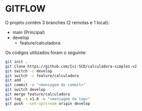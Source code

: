 # GITFLOW

O projeto contém 3 branches (2 remotas e 1 local):

- main (Principal)
- develop
    - feature/calculadora

Os códigos utilizados foram o seguinte:

```bash
git init .
git clone https://github.com/Ivi-SCD/calculadora-simples-v2
git switch -c develop
git switch -c feature/calculadora
git add .
git commit -m "<mensagem do commit>"
git switch develop
git merge feature/calculadora
git tag -a v1.0 -m "<mensagem da tag>"
git push --set-upstream origin develop
```
